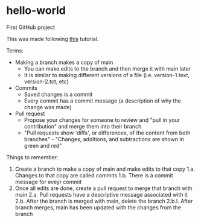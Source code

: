 # hello-world
First GitHub project

This was made following [this](https://guides.github.com/activities/hello-world/) tutorial.

Terms:
  - Making a branch makes a copy of main
      - You can make edits to the branch and then merge it with main later 
      - It is similar to making different versions of a file (i.e. version-1.text, version-2.tct, etc)
  - Commits
      - Saved changes is a commit
      - Every commit has a commit message (a description of why the change was made)
  - Pull request
      - Propose your changes for someone to review and "pull in your contribution" and merge them into             their branch
      - "Pull requests show 'diffs', or differences, of the content from both branches"
            - "Changes, additions, and subtractions are shown in green and red"


Things to remember:
1. Create a branch to make a copy of main and make edits to that copy
    1.a. Changes to that copy are called commits
    1.b. There is a commit message for eveyr commit
2. Once all edits are done, create a pull request to merge that branch with main
    2.a. Pull requests have a descriptive message associated with it
    2.b. After the branch is merged with main, delete the branch
        2.b.I. After branch merges, main has been updated with the changes from the branch

